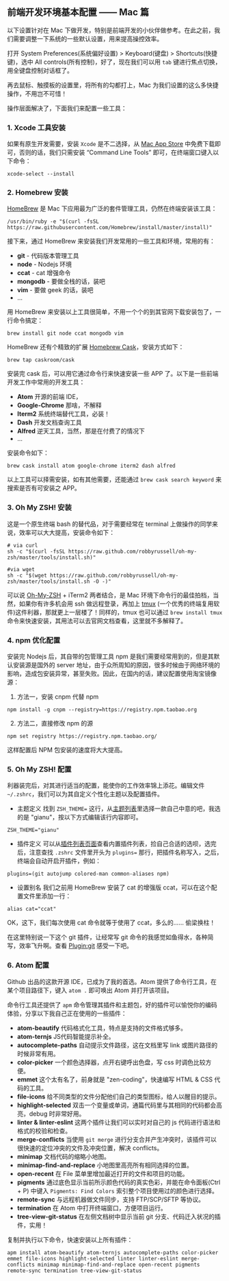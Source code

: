 ## 前端开发环境基本配置 —— Mac 篇

以下设置针对在 Mac 下做开发，特别是前端开发的小伙伴做参考。在此之前，我们需要调整一下系统的一些默认设置，用来提高操控效率。

打开 System Preferences(系统偏好设置) > Keyboard(键盘) > Shortcuts(快捷键)，选中 All controls(所有控制)，好了，现在我们可以用 `tab` 键进行焦点切换，用全键盘控制对话框了。

再去鼠标、触摸板的设置里，将所有的勾都打上，Mac 为我们设置的这么多快捷操作，不用岂不可惜！

操作层面解决了，下面我们来配置一些工具：

### 1. Xcode 工具安装
如果有原生开发需要，安装 `Xcode` 是不二选择，从 [Mac App Store](https://itunes.apple.com/cn/app/xcode/id497799835) 中免费下载即可，否则的话，我们只需安装 “Command Line Tools” 即可，在终端窗口键入以下命令：
```
xcode-select --install
```
### 2. Homebrew 安装
[HomeBrew](http://brew.sh/) 是 Mac 下应用最为广泛的套件管理工具，仍然在终端安装该工具：
```
/usr/bin/ruby -e "$(curl -fsSL https://raw.githubusercontent.com/Homebrew/install/master/install)"
```

接下来，通过 HomeBrew 来安装我们开发常用的一些工具和环境，常用的有：

- __git__ - 代码版本管理工具
- __node__ - Nodejs 环境
- __ccat__ - cat 增强命令
- __mongodb__ - 要做全栈的话，装吧
- __vim__ - 要做 geek 的话，装吧
- ...

用 HomeBrew 来安装以上工具很简单，不用一个个的到其官网下载安装包了，一行命令搞定：
```
brew install git node ccat mongodb vim
```
HomeBrew 还有个精致的扩展 [Homebrew Cask](https://caskroom.github.io/)，安装方式如下：
```
brew tap caskroom/cask
```

安装完 cask 后，可以用它通过命令行来快速安装一些 APP 了。以下是一些前端开发工作中常用的开发工具：

- __Atom__ 开源的前端 IDE，
- __Google-Chrome__ 那啥，不解释
- __Iterm2__ 系统终端替代工具，必装！
- __Dash__ 开发文档查询工具
- __Alfred__ 逆天工具，当然，那是在付费了的情况下
- ...

安装命令如下：
```
brew cask install atom google-chrome iterm2 dash alfred
```

以上工具可以择需安装，如有其他需要，还能通过 `brew cask search keyword` 来搜索是否有可安装之 APP。

### 3. Oh My ZSH! 安装
这是一个原生终端 bash 的替代品，对于需要经常在 terminal 上做操作的同学来说，效率可以大大提高，安装命令如下：
```
# via curl
sh -c "$(curl -fsSL https://raw.github.com/robbyrussell/oh-my-zsh/master/tools/install.sh)"

#via wget
sh -c "$(wget https://raw.github.com/robbyrussell/oh-my-zsh/master/tools/install.sh -O -)"
```
可以说 [Oh-My-ZSH](http://ohmyz.sh/) + iTerm2 两者结合，是 Mac 环境下命令行的最佳拍档，当然，如果你有许多机会用 ssh 做远程登录，再加上 [tmux](http://tmux.github.io/) (一个优秀的终端复用软件)这件利器，那就更上一层楼了！同样的，tmux 也可以通过 `brew install tmux` 命令来快速安装，其用法可以去官网文档查看，这里就不多解释了。

### 4. npm 优化配置
安装完 Nodejs 后，其自带的包管理工具 npm 是我们需要经常用到的，但是其默认安装源是国外的 server 地址，由于众所周知的原因，很多时候由于网络环境的影响，造成包安装异常，甚至失败。因此，在国内的话，建议配置使用淘宝镜像源：

1. 方法一，安装 cnpm 代替 npm
```
npm install -g cnpm --registry=https://registry.npm.taobao.org
```

2. 方法二，直接修改 npm 的源
```
npm set registry https://registry.npm.taobao.org/
```

这样配置后 NPM 包安装的速度将大大提高。

### 5. Oh My ZSH! 配置
利器装完后，对其进行适当的配置，能使你的工作效率锦上添花。编辑文件 `~/.zshrc`，我们可以为其自定义个性化主题以及配置插件。

- 主题定义
找到 `ZSH_THEME=` 这行，从[主题列表](https://github.com/robbyrussell/oh-my-zsh/wiki/Themes)里选择一款自己中意的吧，我选的是 "gianu"，按以下方式编辑该行内容即可。
```
ZSH_THEME="gianu"
```

- 插件定义
可以从[插件列表页面](https://github.com/robbyrussell/oh-my-zsh/wiki/Plugins-Overview)查看内置插件列表，捡自己合适的选呗，选完后，注意查找 `.zshrc` 文件里开头为 `plugins=` 那行，把插件名称写入，之后，终端会自动开启开插件，例如：
```
plugins=(git autojump colored-man common-aliases npm)
```

- 设置别名
我们之前用 HomeBrew 安装了 cat 的增强版 ccat，可以在这个配置文件里添加一行：
```
alias cat="ccat"
```
OK，这下，我们每次使用 cat 命令就等于使用了 ccat，多么的…… 偷梁换柱！

在这里特别说一下这个 git 插件，让经常写 git 命令的我感觉如鱼得水，各种简写，效率飞升啊。查看 [Plugin:git](https://github.com/robbyrussell/oh-my-zsh/wiki/Plugin:git) 感受一下吧。

### 6. Atom 配置
Github 出品的这款开源 IDE，已成为了我的首选。Atom 提供了命令行工具，在某个项目路径下，键入 `atom .` 即可唤出 Atom 并打开该项目。

命令行工具还提供了 `apm` 命令管理其插件和主题包，好的插件可以愉悦你的编码体验，分享以下我自己正在使用的一些插件：

- __atom-beautify__
代码格式化工具，特点是支持的文件格式够多。
- __atom-ternjs__
JS代码智能提示补全。
- __autocomplete-paths__
自动提示文件路径，这在文档里写 link 或图片路径的时候非常有用。
- __color-picker__
一个颜色选择器，点开右键呼出色盘，写 css 时调色比较方便。
- __emmet__
这个太有名了，前身就是 "zen-coding"，快速编写 HTML & CSS 代码的工具。
- __file-icons__
给不同类型的文件分配他们自己的类型图标，给人以醒目的提示。
- __highlight-selected__
双击一个变量或单词，通篇代码里与其相同的代码都会高亮，debug 时非常好用。
- __linter & linter-eslint__
这两个插件让我们可以实时对自己的 js 代码进行语法和格式的校验和检查。
- __merge-conflicts__
当使用 `git merge` 进行分支合并产生冲突时，该插件可以很快速的定位冲突的文件及冲突位置，解决 conflicts。
- __minimap__
文档代码的缩略小地图。
- __minimap-find-and-replace__
小地图里高亮所有相同选择的位置。
- __open-recent__
在 File 菜单里增加最近打开的文件和项目的功能。
- __pigments__
通过底色显示当前所示颜色代码的真实色彩，并能在命令面板(Ctrl + P) 中键入 `Pigments: Find Colors` 索引整个项目使用过的颜色进行选择。
- __remote-sync__
与远程机器做文件同步，支持 FTP/SCP/SFTP 等协议。
- __termination__
在 Atom 中打开终端窗口，方便项目运行。
- __tree-view-git-status__
在左侧文档树中显示当前 git 分支、代码迁入状况的插件，实用！

复制并执行以下命令，快速安装以上所有插件：
```
apm install atom-beautify atom-ternjs autocomplete-paths color-picker emmet file-icons highlight-selected linter linter-eslint merge-conflicts minimap minimap-find-and-replace open-recent pigments remote-sync termination tree-view-git-status
```
